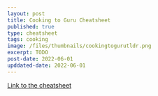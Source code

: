 ```yaml
---
layout: post
title: Cooking to Guru Cheatsheet
published: true
type: cheatsheet
tags: cooking
image: /files/thumbnails/cookingtogurutldr.png
excerpt: TODO
post-date: 2022-06-01
upddated-date: 2022-06-01
---
```


[Link to the cheatsheet](http://bit.ly/CookTLDR2022)
